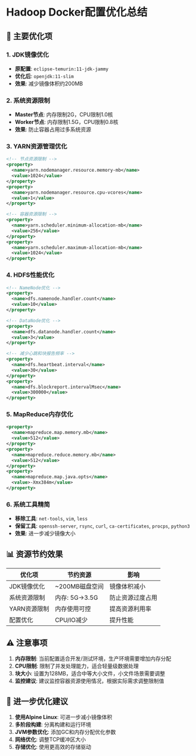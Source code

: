 # Hadoop Docker配置优化总结

## 🚀 主要优化项

### 1. JDK镜像优化
- **原配置**: `eclipse-temurin:11-jdk-jammy`
- **优化后**: `openjdk:11-slim`
- **效果**: 减少镜像体积约200MB

### 2. 系统资源限制
- **Master节点**: 内存限制2G，CPU限制1.0核
- **Worker节点**: 内存限制1.5G，CPU限制0.8核
- **效果**: 防止容器占用过多系统资源

### 3. YARN资源管理优化
```xml
<!-- 节点资源限制 -->
<property>
  <name>yarn.nodemanager.resource.memory-mb</name>
  <value>1024</value>
</property>
<property>
  <name>yarn.nodemanager.resource.cpu-vcores</name>
  <value>1</value>
</property>

<!-- 容器资源限制 -->
<property>
  <name>yarn.scheduler.minimum-allocation-mb</name>
  <value>256</value>
</property>
<property>
  <name>yarn.scheduler.maximum-allocation-mb</name>
  <value>1024</value>
</property>
```

### 4. HDFS性能优化
```xml
<!-- NameNode优化 -->
<property>
  <name>dfs.namenode.handler.count</name>
  <value>10</value>
</property>

<!-- DataNode优化 -->
<property>
  <name>dfs.datanode.handler.count</name>
  <value>3</value>
</property>

<!-- 减少心跳和块报告频率 -->
<property>
  <name>dfs.heartbeat.interval</name>
  <value>30</value>
</property>
<property>
  <name>dfs.blockreport.intervalMsec</name>
  <value>300000</value>
</property>
```

### 5. MapReduce内存优化
```xml
<property>
  <name>mapreduce.map.memory.mb</name>
  <value>512</value>
</property>
<property>
  <name>mapreduce.reduce.memory.mb</name>
  <value>512</value>
</property>
<property>
  <name>mapreduce.map.java.opts</name>
  <value>-Xmx384m</value>
</property>
```

### 6. 系统工具精简
- **移除工具**: `net-tools`, `vim`, `less`
- **保留工具**: `openssh-server`, `rsync`, `curl`, `ca-certificates`, `procps`, `python3`
- **效果**: 进一步减少镜像大小

## 📊 资源节约效果

| 优化项 | 节约资源 | 影响 |
|--------|----------|------|
| JDK镜像优化 | ~200MB磁盘空间 | 镜像体积减小 |
| 系统资源限制 | 内存: 5G→3.5G | 防止资源过度占用 |
| YARN资源限制 | 内存使用可控 | 提高资源利用率 |
| 配置优化 | CPU/IO减少 | 提升性能 |

## ⚠️ 注意事项

1. **内存限制**: 当前配置适合开发/测试环境，生产环境需要增加内存分配
2. **CPU限制**: 限制了并发处理能力，适合轻量级数据处理
3. **块大小**: 设置为128MB，适合中等大小文件，小文件场景需要调整
4. **监控建议**: 建议监控容器资源使用情况，根据实际需求调整限制值

## 🔧 进一步优化建议

1. **使用Alpine Linux**: 可进一步减小镜像体积
2. **多阶段构建**: 分离构建和运行环境
3. **JVM参数优化**: 添加GC和内存分配优化参数
4. **网络优化**: 调整TCP缓冲区大小
5. **存储优化**: 使用更高效的存储驱动
